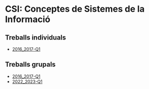 # CSI: Conceptes de Sistemes de la Informació

## Treballs individuals

- [2016_2017-Q1](Treballs_individuals/2016_2017-Q1/)

## Treballs grupals

- [2016_2017-Q1](Treballs_individuals/2016_2017-Q1/)
- [2022_2023-Q1](https://github.com/andyfratello/CSI)
